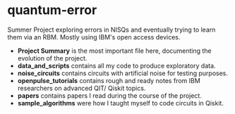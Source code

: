 # quantum-error
Summer Project exploring errors in NISQs and eventually trying to learn them via an RBM. Mostly using IBM's open access devices.

* **Project Summary** is the most important file here, documenting the evolution of the project.
* **data_and_scripts** contains all my code to produce exploratory data.
* **noise_circuits** contains circuits with artificial noise for testing purposes.
* **openpulse_tutorials** contains rough and ready notes from IBM researchers on advanced QIT/ Qiskit topics.
* **papers** contains papers I read during the course of the project.
* **sample_algorithms** were how I taught myself to code circuits in Qiskit.
